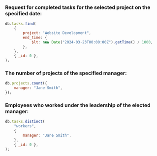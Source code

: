 ### Request for completed tasks for the selected project on the specified date:

```js
db.tasks.find(
    {
        project: "Website Development",
        end_time: {
            $lt: new Date("2024-03-23T00:00:00Z").getTime() / 1000,
        },
    },
    { _id: 0 },
);
```

### The number of projects of the specified manager:

```js
db.projects.count({
    manager: "Jane Smith",
});
```

### Employees who worked under the leadership of the elected manager:

```js
db.tasks.distinct(
    "workers",
    {
        manager: "Jane Smith",
    },
    { _id: 0 },
);
```
